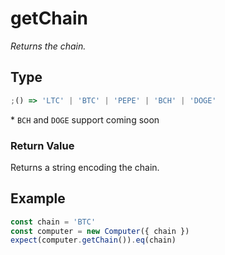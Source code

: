 # getChain

_Returns the chain._

## Type

```ts
;() => 'LTC' | 'BTC' | 'PEPE' | 'BCH' | 'DOGE'
```

\* `BCH` and `DOGE` support coming soon

### Return Value

Returns a string encoding the chain.

## Example

```ts
const chain = 'BTC'
const computer = new Computer({ chain })
expect(computer.getChain()).eq(chain)
```
